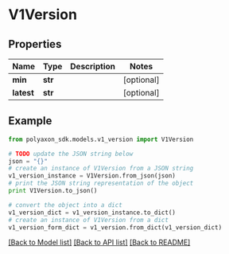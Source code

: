 # V1Version


## Properties
Name | Type | Description | Notes
------------ | ------------- | ------------- | -------------
**min** | **str** |  | [optional] 
**latest** | **str** |  | [optional] 

## Example

```python
from polyaxon_sdk.models.v1_version import V1Version

# TODO update the JSON string below
json = "{}"
# create an instance of V1Version from a JSON string
v1_version_instance = V1Version.from_json(json)
# print the JSON string representation of the object
print V1Version.to_json()

# convert the object into a dict
v1_version_dict = v1_version_instance.to_dict()
# create an instance of V1Version from a dict
v1_version_form_dict = v1_version.from_dict(v1_version_dict)
```
[[Back to Model list]](../README.md#documentation-for-models) [[Back to API list]](../README.md#documentation-for-api-endpoints) [[Back to README]](../README.md)


